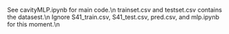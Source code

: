 See cavityMLP.ipynb for main code.\n
trainset.csv and testset.csv contains the datasest.\n
Ignore S41_train.csv, S41_test.csv, pred.csv, and mlp.ipynb for this moment.\n
